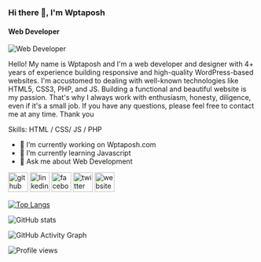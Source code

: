 ### Hi there 👋, I'm Wptaposh
#### Web Developer
![Web Developer](https://scontent.fdac3-1.fna.fbcdn.net/v/t1.6435-9/241366910_307340477861847_484583528900815153_n.jpg?_nc_cat=110&ccb=1-5&_nc_sid=e3f864&_nc_eui2=AeHROe3dk595B23o6Fuvoli1x5H41hyZzBLHkfjWHJnMEjnB65egEm4-hL-6fVKlwhoE6vY8e5AFTr3POi3Z-hLe&_nc_ohc=9lfq3XywWLwAX9ziWsT&_nc_ht=scontent.fdac3-1.fna&oh=a0f0c270dbe0676ab516b35dfed7964a&oe=615FDD19)

Hello! My name is Wptaposh and I'm a web developer and designer with 4+ years of experience building responsive and high-quality WordPress-based websites. I'm accustomed to dealing with well-known technologies like HTML5, CSS3, PHP, and JS. Building a functional and beautiful website is my passion. That's why I always work with enthusiasm, honesty, diligence, even if it's a small job. If you have any questions, please feel free to contact me at any time. Thank you

Skills: HTML / CSS/ JS / PHP

- 🔭 I’m currently working on Wptaposh.com 
- 🌱 I’m currently learning Javascript 
- 💬 Ask me about Web Development 


[<img src='https://cdn.jsdelivr.net/npm/simple-icons@3.0.1/icons/github.svg' alt='github' height='40'>](https://github.com/wptaposh)  [<img src='https://cdn.jsdelivr.net/npm/simple-icons@3.0.1/icons/linkedin.svg' alt='linkedin' height='40'>](https://www.linkedin.com/in/wptaposh/)  [<img src='https://cdn.jsdelivr.net/npm/simple-icons@3.0.1/icons/facebook.svg' alt='facebook' height='40'>](https://www.facebook.com/wptaposh)  [<img src='https://cdn.jsdelivr.net/npm/simple-icons@3.0.1/icons/twitter.svg' alt='twitter' height='40'>](https://twitter.com/wptaposh)  [<img src='https://cdn.jsdelivr.net/npm/simple-icons@3.0.1/icons/icloud.svg' alt='website' height='40'>](http://wptaposh.com/)  

[![Top Langs](https://github-readme-stats.vercel.app/api/top-langs/?username=wptaposh)](https://github.com/anuraghazra/github-readme-stats)

![GitHub stats](https://github-readme-stats.vercel.app/api?username=wptaposh&show_icons=true)  

![GitHub Activity Graph](https://activity-graph.herokuapp.com/graph?username=wptaposh)  

![Profile views](https://gpvc.arturio.dev/wptaposh)  
